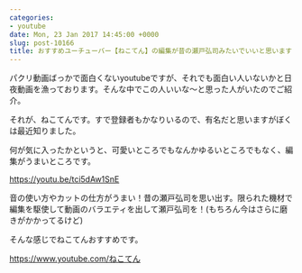 ```yaml
---
categories:
- youtube
date: Mon, 23 Jan 2017 14:45:00 +0000
slug: post-10166
title: おすすめユーチューバー【ねこてん】の編集が昔の瀬戸弘司みたいでいいと思います！
---
```


パクリ動画ばっかで面白くないyoutubeですが、それでも面白い人いないかと日夜動画を漁っております。そんな中でこの人いいな〜と思った人がいたのでご紹介。

それが、ねこてんです。すで登録者もかなりいるので、有名だと思いますがぼくは最近知りました。

何が気に入ったかというと、可愛いところでもなんかゆるいところでもなく、編集がうまいところです。

https://youtu.be/tci5dAw1SnE

音の使い方やカットの仕方がうまい！昔の瀬戸弘司を思い出す。限られた機材で編集を駆使して動画のバラエティを出して瀬戸弘司を！(もちろん今はさらに磨きがかかってるけど)

そんな感じでねこてんおすすめです。

<a href="https://www.youtube.com/ねこてん">https://www.youtube.com/ねこてん</a>